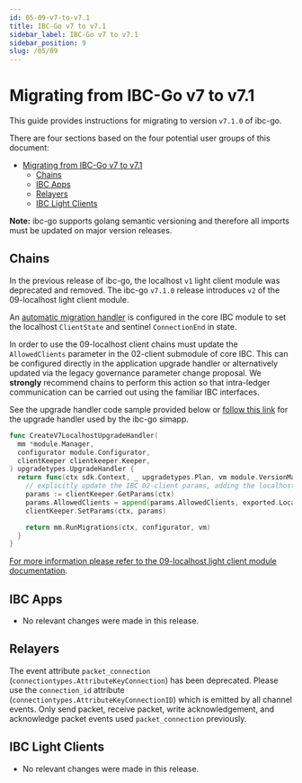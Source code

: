 ```yaml
---
id: 05-09-v7-to-v7.1
title: IBC-Go v7 to v7.1
sidebar_label: IBC-Go v7 to v7.1
sidebar_position: 9
slug: /05/09
---
```


# Migrating from IBC-Go v7 to v7.1

This guide provides instructions for migrating to version `v7.1.0` of ibc-go.

There are four sections based on the four potential user groups of this document:

- [Migrating from IBC-Go v7 to v7.1](#migrating-from-ibc-go-v7-to-v71)
  - [Chains](#chains)
  - [IBC Apps](#ibc-apps)
  - [Relayers](#relayers)
  - [IBC Light Clients](#ibc-light-clients)

**Note:** ibc-go supports golang semantic versioning and therefore all imports must be updated on major version releases.

## Chains

In the previous release of ibc-go, the localhost `v1` light client module was deprecated and removed. The ibc-go `v7.1.0` release introduces `v2` of the 09-localhost light client module.

<!-- TODO: Update the links to use release version instead of feat branch -->

An [automatic migration handler](https://github.com/cosmos/ibc-go/blob/09-localhost/modules/core/module.go#L133-L145) is configured in the core IBC module to set the localhost `ClientState` and sentinel `ConnectionEnd` in state.

In order to use the 09-localhost client chains must update the `AllowedClients` parameter in the 02-client submodule of core IBC. This can be configured directly in the application upgrade handler or alternatively updated via the legacy governance parameter change proposal.
We **strongly** recommend chains to perform this action so that intra-ledger communication can be carried out using the familiar IBC interfaces.

See the upgrade handler code sample provided below or [follow this link](https://github.com/cosmos/ibc-go/blob/09-localhost/testing/simapp/upgrades/upgrades.go#L85) for the upgrade handler used by the ibc-go simapp.

```go
func CreateV7LocalhostUpgradeHandler(
  mm *module.Manager,
  configurator module.Configurator,
  clientKeeper clientkeeper.Keeper,
) upgradetypes.UpgradeHandler {
  return func(ctx sdk.Context, _ upgradetypes.Plan, vm module.VersionMap) (module.VersionMap, error) {
    // explicitly update the IBC 02-client params, adding the localhost client type
    params := clientKeeper.GetParams(ctx)
    params.AllowedClients = append(params.AllowedClients, exported.Localhost)
    clientKeeper.SetParams(ctx, params)

    return mm.RunMigrations(ctx, configurator, vm)
  }
}
```

[For more information please refer to the 09-localhost light client module documentation](../ibc/light-clients/localhost/overview.md).

## IBC Apps

- No relevant changes were made in this release.

## Relayers

The event attribute `packet_connection` (`connectiontypes.AttributeKeyConnection`) has been deprecated.
Please use the `connection_id` attribute (`connectiontypes.AttributeKeyConnectionID`) which is emitted by all channel events.
Only send packet, receive packet, write acknowledgement, and acknowledge packet events used `packet_connection` previously.

## IBC Light Clients

- No relevant changes were made in this release.
